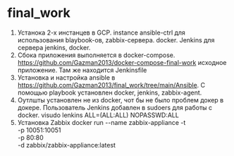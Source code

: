 # final_work
1. Устанока 2-х инстанцев в GCP. instance ansible-ctrl для использования blaybook-ов, zabbix-сервера. docker. Jenkins для сервера jenkins, docker.  
2. Сбока приложения выполняется в docker-compose. https://github.com/Gazman2013/docker-compose-final-work исходное приложение. Там же находится Jenkinsfile
3. Установка и настройка ansible в https://github.com/Gazman2013/final_work/tree/main/Ansible. С помощью playbook установлен docker, jenkins, zabbix-agent.
4. Оутлшты установлен не из docker, чот бы не было проблем докер в докере. Пользователь Jenkins добавлен в sudoers для работы  с docker. visudo lenkins ALL=(ALL:ALL) NOPASSWD:ALL
5. Установка Zabbix 
docker run --name zabbix-appliance -t \
      -p 10051:10051 \
      -p 80:80 \
      -d zabbix/zabbix-appliance:latest
